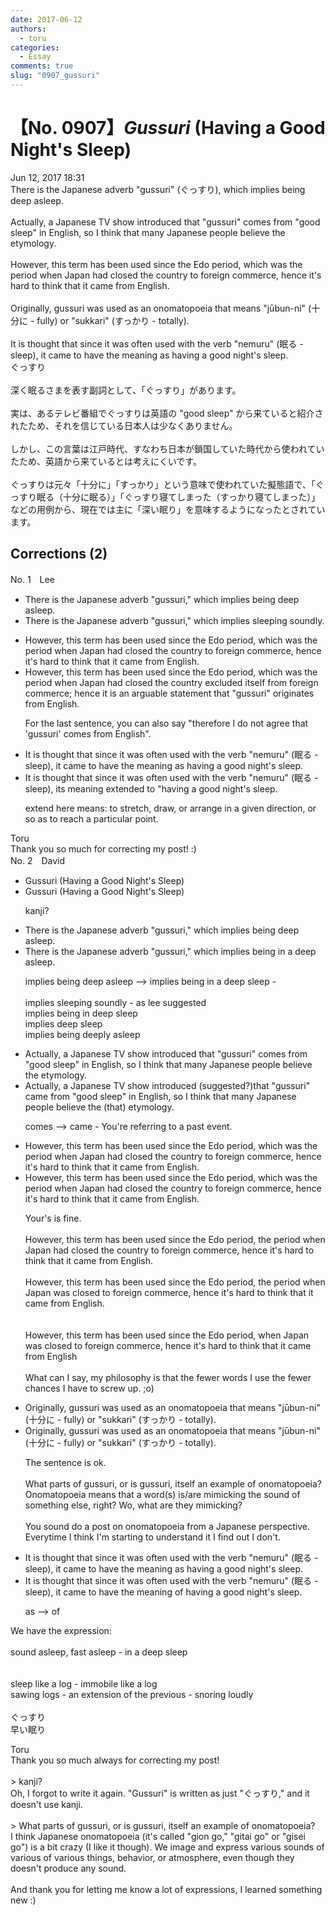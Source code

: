 ```yaml
---
date: 2017-06-12
authors:
  - toru
categories:
  - Essay
comments: true
slug: "0907_gussuri"
---
```


# 【No. 0907】<strong><em>Gussuri</em></strong> (Having a Good Night's Sleep)
<div class="date">Jun 12, 2017 18:31</div>
<div id="post"><div id="body_show_ori">
There is the Japanese adverb "gussuri" (ぐっすり), which implies being deep asleep.<br/><br/>Actually, a Japanese TV show introduced that "gussuri" comes from "good sleep" in English, so I think that many Japanese people believe the etymology.<br/><br/>However, this term has been used since the Edo period, which was the period when Japan had closed the country to foreign commerce, hence it's hard to think that it came from English.<br/><br/>Originally, gussuri was used as an onomatopoeia that means "jūbun-ni" (十分に - fully) or "sukkari" (すっかり - totally).<br/><br/>It is thought that since it was often used with the verb "nemuru" (眠る - sleep), it came to have the meaning as having a good night's sleep.
</div></div>

<!-- more -->

<div id="post_ja"><div id="body_show_mo">
ぐっすり<br/><br/>深く眠るさまを表す副詞として、「ぐっすり」があります。<br/><br/>実は、あるテレビ番組でぐっすりは英語の "good sleep" から来ていると紹介されたため、それを信じている日本人は少なくありません。<br/><br/>しかし、この言葉は江戸時代、すなわち日本が鎖国していた時代から使われていたため、英語から来ているとは考えにくいです。<br/><br/>ぐっすりは元々「十分に」「すっかり」という意味で使われていた擬態語で、「ぐっすり眠る（十分に眠る）」「ぐっすり寝てしまった（すっかり寝てしまった）」などの用例から、現在では主に「深い眠り」を意味するようになったとされています。
</div></div>

## Corrections (2)
<div id="block"><div class="first_name"> No. 1　<span class="just_name">Lee</span></div><div id="block2">
<ul class="correction_field">
<li class="incorrect">There is the Japanese adverb "gussuri," which implies being deep asleep.</li>
<li class="corrected correct">
There is the Japanese adverb "gussuri," which implies <span class="f_blue">sleeping soundly</span>.
</li>
</ul>
<ul class="correction_field">
<li class="incorrect">However, this term has been used since the Edo period, which was the period when Japan had closed the country to foreign commerce, hence it's hard to think that it came from English.</li>
<li class="corrected correct">
However, this term has been used since the Edo period, <span class="sline">which was the period </span>when <span class="sline">Japan had closed</span> the country <span class="f_blue">excluded itself from</span> foreign commerce; hence it is <span class="f_blue">an arguable statement </span>that "gussuri" <span class="f_blue">originates</span> from English.
<p class="correction_comment">For the last sentence, you can also say "therefore I do not agree that 'gussuri' comes from English".</p>
</li>
</ul>
<ul class="correction_field">
<li class="incorrect">It is thought that since it was often used with the verb "nemuru" (眠る - sleep), it came to have the meaning as having a good night's sleep.</li>
<li class="corrected correct">
It is thought that since it was often used with the verb "nemuru" (眠る - sleep), its meaning<span class="f_blue"> extended to</span> "having a good night's sleep.
<p class="correction_comment">extend here means: to stretch, draw, or arrange in a given direction, or so as to reach a particular point.</p>
</li>
</ul>
</div><div class="name"><span class="just_name">Toru</span><br>
Thank you so much for correcting my post! :)
</div>
</div>
<div id="block"><div class="first_name"> No. 2　<span class="just_name">David</span></div><div id="block2">
<ul class="correction_field">
<li class="incorrect">Gussuri (Having a Good Night's Sleep)</li>
<li class="corrected correct">
Gussuri (Having a Good Night's Sleep)
<p class="correction_comment">kanji?</p>
</li>
</ul>
<ul class="correction_field">
<li class="incorrect">There is the Japanese adverb "gussuri," which implies being deep asleep.</li>
<li class="corrected correct">
There is the Japanese adverb "gussuri," which implies being in a deep asleep.
<p class="correction_comment">implies being deep asleep --&gt; implies being in a deep sleep - <br/><br/>implies sleeping soundly - as lee suggested<br/>implies being in deep sleep<br/>implies deep sleep<br/>implies being deeply asleep</p>
</li>
</ul>
<ul class="correction_field">
<li class="incorrect">Actually, a Japanese TV show introduced that "gussuri" comes from "good sleep" in English, so I think that many Japanese people believe the etymology.</li>
<li class="corrected correct">
Actually, a Japanese TV show introduced (suggested?)that "gussuri" came from "good sleep" in English, so I think that many Japanese people believe the (that) etymology.
<p class="correction_comment">comes --&gt; came - You're referring to a past event.</p>
</li>
</ul>
<ul class="correction_field">
<li class="incorrect">However, this term has been used since the Edo period, which was the period when Japan had closed the country to foreign commerce, hence it's hard to think that it came from English.</li>
<li class="corrected correct">
However, this term has been used since the Edo period, which was the period when Japan had closed the country to foreign commerce, hence it's hard to think that it came from English.
<p class="correction_comment">Your's is fine. <br/><br/>However, this term has been used since the Edo period, the period when Japan had closed the country to foreign commerce, hence it's hard to think that it came from English.<br/><br/>However, this term has been used since the Edo period, the period when Japan was closed to foreign commerce, hence it's hard to think that it came from English.<br/><br/><br/>However, this term has been used since the Edo period, when Japan was closed to foreign commerce, hence it's hard to think that it came from English<br/><br/>What can I say, my philosophy is that the fewer words I use the fewer chances I have to screw up. ;o)</p>
</li>
</ul>
<ul class="correction_field">
<li class="incorrect">Originally, gussuri was used as an onomatopoeia that means "jūbun-ni" (十分に - fully) or "sukkari" (すっかり - totally).</li>
<li class="corrected correct">
Originally, gussuri was used as an onomatopoeia that means "jūbun-ni" (十分に - fully) or "sukkari" (すっかり - totally).
<p class="correction_comment">The sentence is ok.<br/><br/>What parts of gussuri, or is gussuri, itself an example of onomatopoeia? Onomatopoeia means that a word(s) is/are mimicking the sound of something else, right? Wo, what are they mimicking?<br/><br/>You sound do a post on onomatopoeia from a Japanese perspective. Everytime I think I'm starting to understand it I find out I don't.</p>
</li>
</ul>
<ul class="correction_field">
<li class="incorrect">It is thought that since it was often used with the verb "nemuru" (眠る - sleep), it came to have the meaning as having a good night's sleep.</li>
<li class="corrected correct">
It is thought that since it was often used with the verb "nemuru" (眠る - sleep), it came to have the meaning of having a good night's sleep.
<p class="correction_comment">as --&gt; of</p>
</li>
</ul>
<p class="comment_small">
 We have the expression:
 <br/>
 <br/>
 sound asleep, fast asleep - in a deep sleep
 <br/>
 <br/>
 <br/>
 sleep like a log - immobile like a log
 <br/>
 sawing logs - an extension of the previous - snoring loudly
 <br/>
 <br/>
 ぐっすり
 <br/>
 早い眠り
 <br/>
</p>

</div><div class="name"><span class="just_name">Toru</span><br>
Thank you so much always for correcting my post!<br/><br/>&gt; kanji?<br/>Oh, I forgot to write it again. "Gussuri" is written as just "ぐっすり," and it doesn't use kanji.<br/><br/>&gt; What parts of gussuri, or is gussuri, itself an example of onomatopoeia? <br/>I think Japanese onomatopoeia (it's called "gion go," "gitai go" or "gisei go") is a bit crazy (I like it though). We image and express various sounds of various of various things, behavior, or atmosphere, even though they doesn't produce any sound.<br/><br/>And thank you for letting me know a lot of expressions, I learned something new :)
</div>
</div>

